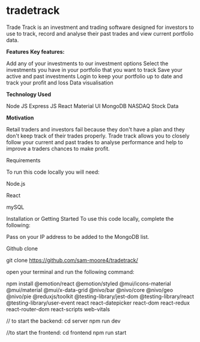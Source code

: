 # tradetrack
Trade Track is an investment and trading software designed for investors to use to track, record and analyse their past trades and view current portfolio data.

**Features**
**Key features:**

Add any of your investments to our investment options
Select the investments you have in your portfolio that you want to track
Save your active and past investments
Login to keep your portfolio up to date and track your profit and loss
Data visualisation


**Technology Used**

Node JS
Express JS
React
Material UI
MongoDB
NASDAQ Stock Data

**Motivation**

Retail traders and investors fail because they don't have a plan and they don't keep track of their trades properly. Trade track allows you to closely follow your current and past trades to analyse performance and help to improve a traders chances to make profit.

Requirements

To run this code locally you will need:

Node.js

React

mySQL


Installation or Getting Started
To use this code locally, complete the following:

Pass on your IP address to be added to the MongoDB list.

Github clone

git clone https://github.com/sam-moore4/tradetrack/

open your terminal and run the following command:

npm install @emotion/react @emotion/styled @mui/icons-material @mui/material @mui/x-data-grid @nivo/bar @nivo/core @nivo/geo @nivo/pie @reduxjs/toolkit @testing-library/jest-dom @testing-library/react @testing-library/user-event react react-datepicker react-dom react-redux react-router-dom react-scripts web-vitals




// to start the backend: 
cd server 
npm run dev

//to start the frontend:
cd frontend
npm run start

